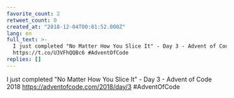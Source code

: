```yaml
---
favorite_count: 2
retweet_count: 0
created_at: "2018-12-04T00:01:52.000Z"
lang: en
full_text: >-
  I just completed "No Matter How You Slice It" - Day 3 - Advent of Code 2018
  https://t.co/U3VFhQQBc6 #AdventOfCode
replies: []
---
```


I just completed "No Matter How You Slice It" - Day 3 - Advent of Code 2018
<https://adventofcode.com/2018/day/3> #AdventOfCode
